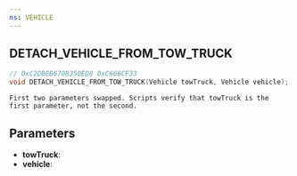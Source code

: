 ```yaml
---
ns: VEHICLE
---
```

## DETACH_VEHICLE_FROM_TOW_TRUCK

```c
// 0xC2DB6B6708350ED8 0xC666CF33
void DETACH_VEHICLE_FROM_TOW_TRUCK(Vehicle towTruck, Vehicle vehicle);
```

```
First two parameters swapped. Scripts verify that towTruck is the first parameter, not the second.  
```

## Parameters
* **towTruck**: 
* **vehicle**: 

